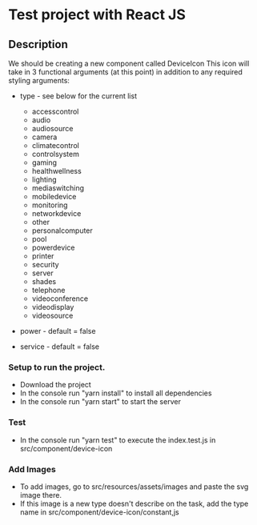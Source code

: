 # Test project with React JS

## Description 

We should be creating a new component called DeviceIcon
This icon will take in 3 functional arguments (at this point) in addition to any required styling arguments:

* type - see below for the current list
  * accesscontrol
  * audio
  * audiosource
  * camera
  * climatecontrol
  * controlsystem
  * gaming
  * healthwellness
  * lighting
  * mediaswitching
  * mobiledevice
  * monitoring
  * networkdevice
  * other
  * personalcomputer
  * pool
  * powerdevice
  * printer
  * security
  * server
  * shades
  * telephone
  * videoconference
  * videodisplay
  * videosource
  
* power - default = false
* service - default = false

### Setup to run the project.
  * Download the project
  * In the console run "yarn install" to install all dependencies
  * In the console run "yarn start" to start the server
  
### Test 
  * In the console run "yarn test" to execute the index.test.js in src/component/device-icon
  
### Add Images
  * To add images, go to src/resources/assets/images and paste the svg image there.
  * If this image is a new type doesn't describe on the task, add the type name in src/component/device-icon/constant,js
